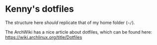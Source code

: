 # Kenny's dotfiles
The structure here *should* replicate that of my home folder (`~/`).

The ArchWiki has a nice article about dotfiles, which can be found here: https://wiki.archlinux.org/title/Dotfiles
